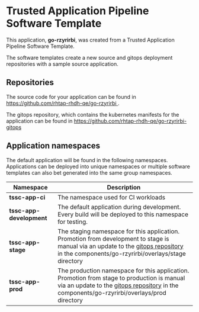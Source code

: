 # Trusted Application Pipeline Software Template

This application, **go-rzyrirbi**, was created from a Trusted Application Pipeline Software Template.

The software templates create a new source and gitops deployment repositories with a sample source application. 

## Repositories

The source code for your application can be found in [https://github.com/rhtap-rhdh-qe/go-rzyrirbi ](https://github.com/rhtap-rhdh-qe/go-rzyrirbi ).
 
The gitops repository, which contains the kubernetes manifests for the application can be found in 
[https://github.com/rhtap-rhdh-qe/go-rzyrirbi-gitops ](https://github.com/rhtap-rhdh-qe/go-rzyrirbi-gitops ) 

## Application namespaces 

The default application will be found in the following namespaces. Applications can be deployed into unique namespaces or multiple software templates can also bet generated into the same group namespaces.  

|  Namespace   |  Description   |  
| -------- | -------- |
| **tssc-app-ci** | The namespace used for CI workloads |
| **tssc-app-development** | The default application during development. Every build will be deployed to this namespace for testing. |
| **tssc-app-stage** | The staging namespace for this application. Promotion from development to stage is manual via an update to the [gitops repository](https://github.com/rhtap-rhdh-qe/go-rzyrirbi-gitops ) in the components/go-rzyrirbi/overlays/stage directory |
| **tssc-app-prod** | The production namespace for this application. Promotion from stage to production is manual via an update to the [gitops repository](https://github.com/rhtap-rhdh-qe/go-rzyrirbi-gitops ) in the components/go-rzyrirbi/overlays/prod directory |